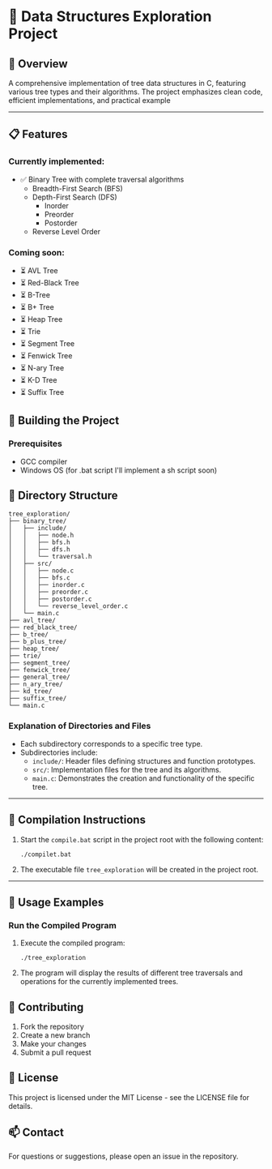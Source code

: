 # 🌳 Data Structures Exploration Project

## 👀 Overview

A comprehensive implementation of tree data structures in C, featuring various tree types and their algorithms. The project emphasizes clean code, efficient implementations, and practical example

---

## 📋 Features

### Currently implemented:

-   ✅ Binary Tree with complete traversal algorithms
    -   Breadth-First Search (BFS)
    -   Depth-First Search (DFS)
        -   Inorder
        -   Preorder
        -   Postorder
    -   Reverse Level Order

### Coming soon:

-   ⏳ AVL Tree
-   ⏳ Red-Black Tree
-   ⏳ B-Tree
-   ⏳ B+ Tree
-   ⏳ Heap Tree
-   ⏳ Trie
-   ⏳ Segment Tree
-   ⏳ Fenwick Tree
-   ⏳ N-ary Tree
-   ⏳ K-D Tree
-   ⏳ Suffix Tree

## 🔧 Building the Project

### Prerequisites

-   GCC compiler
-   Windows OS (for .bat script I'll implement a sh script soon)

## 📁 Directory Structure

```
tree_exploration/
├── binary_tree/
│   ├── include/
│   │   ├── node.h
│   │   ├── bfs.h
│   │   ├── dfs.h
│   │   └── traversal.h
│   ├── src/
│   │   ├── node.c
│   │   ├── bfs.c
│   │   ├── inorder.c
│   │   ├── preorder.c
│   │   ├── postorder.c
│   │   └── reverse_level_order.c
│   └── main.c
├── avl_tree/
├── red_black_tree/
├── b_tree/
├── b_plus_tree/
├── heap_tree/
├── trie/
├── segment_tree/
├── fenwick_tree/
├── general_tree/
├── n_ary_tree/
├── kd_tree/
├── suffix_tree/
└── main.c
```

### Explanation of Directories and Files

-   Each subdirectory corresponds to a specific tree type.
-   Subdirectories include:
    -   `include/`: Header files defining structures and function prototypes.
    -   `src/`: Implementation files for the tree and its algorithms.
    -   `main.c`: Demonstrates the creation and functionality of the specific tree.

---

## 💽 Compilation Instructions

1. Start the `compile.bat` script in the project root with the following content:

    ```
    ./compilet.bat
    ```

2. The executable file `tree_exploration` will be created in the project root.

---

## 🚀 Usage Examples

### Run the Compiled Program

1. Execute the compiled program:

    ```
    ./tree_exploration
    ```

2. The program will display the results of different tree traversals and operations for the currently implemented trees.

## 🤝 Contributing

1. Fork the repository
2. Create a new branch
3. Make your changes
4. Submit a pull request

## 📝 License

This project is licensed under the MIT License - see the LICENSE file for details.

## 📫 Contact

For questions or suggestions, please open an issue in the repository.
